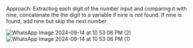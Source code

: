 Approach:
Extracting each digit of the number input and comparing it with nine, concatenate the the digit to a variable if nine is not found. If nine is found, add nine but skip the next number.

![WhatsApp Image 2024-09-14 at 10 53 06 PM (2)](https://github.com/user-attachments/assets/8d62f2e5-6df0-4baa-a15d-464ddae317d5)
![WhatsApp Image 2024-09-14 at 10 53 06 PM (1)](https://github.com/user-attachments/assets/90c3cde5-b1b0-4b60-a0b2-c93e9fe43a99)

